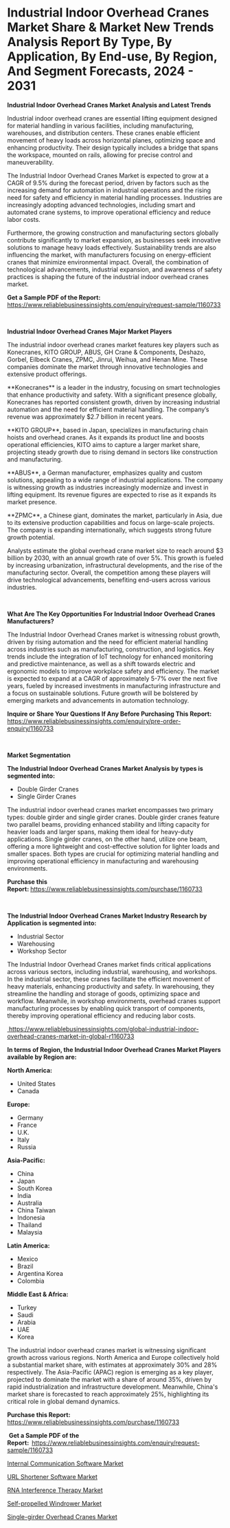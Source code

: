<p><h1>Industrial Indoor Overhead Cranes Market Share & Market New Trends Analysis Report By Type, By Application, By End-use, By Region, And Segment Forecasts, 2024 - 2031</h1></p><p><strong>Industrial Indoor Overhead Cranes Market Analysis and Latest Trends</strong></p>
<p><p>Industrial indoor overhead cranes are essential lifting equipment designed for material handling in various facilities, including manufacturing, warehouses, and distribution centers. These cranes enable efficient movement of heavy loads across horizontal planes, optimizing space and enhancing productivity. Their design typically includes a bridge that spans the workspace, mounted on rails, allowing for precise control and maneuverability.</p><p>The Industrial Indoor Overhead Cranes Market is expected to grow at a CAGR of 9.5% during the forecast period, driven by factors such as the increasing demand for automation in industrial operations and the rising need for safety and efficiency in material handling processes. Industries are increasingly adopting advanced technologies, including smart and automated crane systems, to improve operational efficiency and reduce labor costs. </p><p>Furthermore, the growing construction and manufacturing sectors globally contribute significantly to market expansion, as businesses seek innovative solutions to manage heavy loads effectively. Sustainability trends are also influencing the market, with manufacturers focusing on energy-efficient cranes that minimize environmental impact. Overall, the combination of technological advancements, industrial expansion, and awareness of safety practices is shaping the future of the industrial indoor overhead cranes market.</p></p>
<p><strong>Get a Sample PDF of the Report:&nbsp;</strong> <a href="https://www.reliablebusinessinsights.com/enquiry/request-sample/1160733?utm_campaign=63&utm_medium=2&utm_source=Github&utm_content=ia&utm_term=05122024&utm_id=industrial-indoor-overhead-cranes">https://www.reliablebusinessinsights.com/enquiry/request-sample/1160733</a></p>
<p>&nbsp;</p>
<p><strong>Industrial Indoor Overhead Cranes Major Market Players</strong></p>
<p><p>The industrial indoor overhead cranes market features key players such as Konecranes, KITO GROUP, ABUS, GH Crane & Components, Deshazo, Gorbel, Eilbeck Cranes, ZPMC, Jinrui, Weihua, and Henan Mine. These companies dominate the market through innovative technologies and extensive product offerings.</p><p>**Konecranes** is a leader in the industry, focusing on smart technologies that enhance productivity and safety. With a significant presence globally, Konecranes has reported consistent growth, driven by increasing industrial automation and the need for efficient material handling. The company’s revenue was approximately $2.7 billion in recent years.</p><p>**KITO GROUP**, based in Japan, specializes in manufacturing chain hoists and overhead cranes. As it expands its product line and boosts operational efficiencies, KITO aims to capture a larger market share, projecting steady growth due to rising demand in sectors like construction and manufacturing.</p><p>**ABUS**, a German manufacturer, emphasizes quality and custom solutions, appealing to a wide range of industrial applications. The company is witnessing growth as industries increasingly modernize and invest in lifting equipment. Its revenue figures are expected to rise as it expands its market presence.</p><p>**ZPMC**, a Chinese giant, dominates the market, particularly in Asia, due to its extensive production capabilities and focus on large-scale projects. The company is expanding internationally, which suggests strong future growth potential.</p><p>Analysts estimate the global overhead crane market size to reach around $3 billion by 2030, with an annual growth rate of over 5%. This growth is fueled by increasing urbanization, infrastructural developments, and the rise of the manufacturing sector. Overall, the competition among these players will drive technological advancements, benefiting end-users across various industries.</p></p>
<p>&nbsp;</p>
<p><strong>What Are The Key Opportunities For Industrial Indoor Overhead Cranes Manufacturers?</strong></p>
<p><p>The Industrial Indoor Overhead Cranes market is witnessing robust growth, driven by rising automation and the need for efficient material handling across industries such as manufacturing, construction, and logistics. Key trends include the integration of IoT technology for enhanced monitoring and predictive maintenance, as well as a shift towards electric and ergonomic models to improve workplace safety and efficiency. The market is expected to expand at a CAGR of approximately 5-7% over the next five years, fueled by increased investments in manufacturing infrastructure and a focus on sustainable solutions. Future growth will be bolstered by emerging markets and advancements in automation technology.</p></p>
<p><strong>Inquire or Share Your Questions If Any Before Purchasing This Report:</strong> <a href="https://www.reliablebusinessinsights.com/enquiry/pre-order-enquiry/1160733?utm_campaign=63&utm_medium=2&utm_source=Github&utm_content=ia&utm_term=05122024&utm_id=industrial-indoor-overhead-cranes">https://www.reliablebusinessinsights.com/enquiry/pre-order-enquiry/1160733</a></p>
<p>&nbsp;</p>
<p><strong>Market Segmentation</strong></p>
<p><strong>The Industrial Indoor Overhead Cranes Market Analysis by types is segmented into:</strong></p>
<p><ul><li>Double Girder Cranes</li><li>Single Girder Cranes</li></ul></p>
<p><p>The industrial indoor overhead cranes market encompasses two primary types: double girder and single girder cranes. Double girder cranes feature two parallel beams, providing enhanced stability and lifting capacity for heavier loads and larger spans, making them ideal for heavy-duty applications. Single girder cranes, on the other hand, utilize one beam, offering a more lightweight and cost-effective solution for lighter loads and smaller spaces. Both types are crucial for optimizing material handling and improving operational efficiency in manufacturing and warehousing environments.</p></p>
<p><strong>Purchase this Report:&nbsp;</strong><a href="https://www.reliablebusinessinsights.com/purchase/1160733?utm_campaign=63&utm_medium=2&utm_source=Github&utm_content=ia&utm_term=05122024&utm_id=industrial-indoor-overhead-cranes">https://www.reliablebusinessinsights.com/purchase/1160733</a></p>
<p>&nbsp;</p>
<p><strong>The Industrial Indoor Overhead Cranes Market Industry Research by Application is segmented into:</strong></p>
<p><ul><li>Industrial Sector</li><li>Warehousing</li><li>Workshop Sector</li></ul></p>
<p><p>The Industrial Indoor Overhead Cranes market finds critical applications across various sectors, including industrial, warehousing, and workshops. In the industrial sector, these cranes facilitate the efficient movement of heavy materials, enhancing productivity and safety. In warehousing, they streamline the handling and storage of goods, optimizing space and workflow. Meanwhile, in workshop environments, overhead cranes support manufacturing processes by enabling quick transport of components, thereby improving operational efficiency and reducing labor costs.</p></p>
<p><a href="https://www.reliablebusinessinsights.com/global-industrial-indoor-overhead-cranes-market-in-global-r1160733?utm_campaign=63&utm_medium=2&utm_source=Github&utm_content=ia&utm_term=05122024&utm_id=industrial-indoor-overhead-cranes">&nbsp;https://www.reliablebusinessinsights.com/global-industrial-indoor-overhead-cranes-market-in-global-r1160733</a></p>
<p><strong>In terms of Region, the Industrial Indoor Overhead Cranes Market Players available by Region are:</strong></p>
<p>
    <p> <strong> North America: </strong>
        <ul>
            <li>United States</li>
            <li>Canada</li>
        </ul>
        </p> 
    <p> <strong> Europe: </strong>
        <ul>
            <li>Germany</li>
            <li>France</li>
            <li>U.K.</li>
            <li>Italy</li>
            <li>Russia</li>
        </ul>
        </p> 
    <p> <strong> Asia-Pacific: </strong>
        <ul>
            <li>China</li>
            <li>Japan</li>
            <li>South Korea</li>
            <li>India</li>
            <li>Australia</li>
            <li>China Taiwan</li>
            <li>Indonesia</li>
            <li>Thailand</li>
            <li>Malaysia</li>
        </ul>
        </p> 
    <p> <strong> Latin America: </strong>
        <ul>
            <li>Mexico</li>
            <li>Brazil</li>
            <li>Argentina Korea</li>
            <li>Colombia</li>
        </ul>
        </p> 
    <p> <strong> Middle East & Africa: </strong>
        <ul>
            <li>Turkey</li>
            <li>Saudi</li>
            <li>Arabia</li>
            <li>UAE</li>
            <li>Korea</li>
        </ul>
    </p>
    </p>
<p><p>The industrial indoor overhead cranes market is witnessing significant growth across various regions. North America and Europe collectively hold a substantial market share, with estimates at approximately 30% and 28% respectively. The Asia-Pacific (APAC) region is emerging as a key player, projected to dominate the market with a share of around 35%, driven by rapid industrialization and infrastructure development. Meanwhile, China's market share is forecasted to reach approximately 25%, highlighting its critical role in global demand dynamics.</p></p>
<p><strong>Purchase this Report: </strong><a href="https://www.reliablebusinessinsights.com/purchase/1160733?utm_campaign=63&utm_medium=2&utm_source=Github&utm_content=ia&utm_term=05122024&utm_id=industrial-indoor-overhead-cranes">https://www.reliablebusinessinsights.com/purchase/1160733</a></p>
<p>&nbsp;<strong>Get a Sample PDF of the Report:&nbsp;&nbsp;</strong><a href="https://www.reliablebusinessinsights.com/enquiry/request-sample/1160733?utm_campaign=63&utm_medium=2&utm_source=Github&utm_content=ia&utm_term=05122024&utm_id=industrial-indoor-overhead-cranes">https://www.reliablebusinessinsights.com/enquiry/request-sample/1160733</a></p>
<p><strong></strong></p>
<p><p><a href="https://www.linkedin.com/pulse/internal-communication-software-market-predictions-taking-apuze?utm_campaign=63&utm_medium=2&utm_source=Github&utm_content=ia&utm_term=05122024&utm_id=industrial-indoor-overhead-cranes">Internal Communication Software Market</a></p><p><a href="https://www.linkedin.com/pulse/trends-global-url-shortener-software-market-forecast-analysis-spamf?utm_campaign=63&utm_medium=2&utm_source=Github&utm_content=ia&utm_term=05122024&utm_id=industrial-indoor-overhead-cranes">URL Shortener Software Market</a></p><p><a href="https://issuu.com/reportprime-2/docs/rna-interference-therapy-market-size-2030.pptx?utm_campaign=63&utm_medium=2&utm_source=Github&utm_content=ia&utm_term=05122024&utm_id=industrial-indoor-overhead-cranes">RNA Interference Therapy Market</a></p><p><a href="https://github.com/ygfu6u/Market-Research-Report-List-1/blob/main/self-propelled-windrower-market.md?utm_campaign=63&utm_medium=2&utm_source=Github&utm_content=ia&utm_term=05122024&utm_id=industrial-indoor-overhead-cranes">Self-propelled Windrower Market</a></p><p><a href="https://github.com/JubayerMia832/Market-Research-Report-List-1/blob/main/single-girder-overhead-cranes-market.md?utm_campaign=63&utm_medium=2&utm_source=Github&utm_content=ia&utm_term=05122024&utm_id=industrial-indoor-overhead-cranes">Single-girder Overhead Cranes Market</a></p></p>